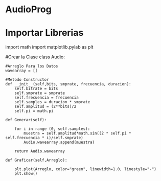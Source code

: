 # AudioProg
# Importar Librerias
import math
import matplotlib.pylab as plt

#Crear la Clase
class Audio:

    #Arreglo Para los Datos
    wavearray = []

    #Metodo Constructor
    def __init__(self,bits, smprate, frecuencia, duracion):
        self.bitrate = bits
        self.smprate = smprate
        self.frecuencia = frecuencia
        self.samples = duracion * smprate
        self.amplitud = (2**bits)/2
        self.pi = math.pi

    def Generar(self):

        for i in range (0, self.samples):
            muestra = self.amplitud*math.sin((2 * self.pi * self.frecuencia * i)/self.smprate)
            Audio.wavearray.append(muestra)

        return Audio.wavearray

    def Graficar(self,Arreglo):

        plt.plot(Arreglo, color="green", linewidth=1.0, linestyle="-")
        plt.show()
